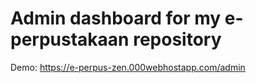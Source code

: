 # Admin dashboard for my e-perpustakaan repository
Demo: https://e-perpus-zen.000webhostapp.com/admin
